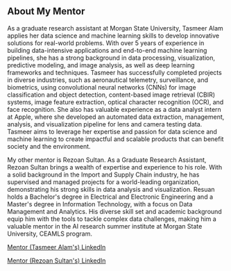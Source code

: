 ## About My Mentor

As a graduate research assistant at Morgan State University, Tasmeer Alam applies her data science and machine learning skills to develop innovative solutions for real-world problems. With over 5 years of experience in building data-intensive applications and end-to-end machine learning pipelines, she has a strong background in data processing, visualization, predictive modeling, and image analysis, as well as deep learning frameworks and techniques. Tasmeer has successfully completed projects in diverse industries, such as aeronautical telemetry, surveillance, and biometrics, using convolutional neural networks (CNNs) for image classification and object detection, content-based image retrieval (CBIR) systems, image feature extraction, optical character recognition (OCR), and face recognition. She also has valuable experience as a data analyst intern at Apple, where she developed an automated data extraction, management, analysis, and visualization pipeline for lens and camera testing data. Tasmeer aims to leverage her expertise and passion for data science and machine learning to create impactful and scalable products that can benefit society and the environment.

My other mentor is Rezoan Sultan. As a Graduate Research Assistant, Rezoan Sultan brings a wealth of expertise and experience to his role. With a solid background in the Import and Supply Chain industry, he has supervised and managed projects for a world-leading organization, demonstrating his strong skills in data analysis and visualization. Resuan holds a Bachelor's degree in Electrical and Electronic Engineering and a Master's degree in Information Technology, with a focus on Data Management and Analytics. His diverse skill set and academic background equip him with the tools to tackle complex data challenges, making him a valuable mentor in the AI research summer institute at Morgan State University, CEAMLS program.


[Mentor (Tasmeer Alam's) LinkedIn](https://www.linkedin.com/in/tasmeer-alam-7245a6b7/)

[Mentor (Rezoan Sultan's) LinkedIn](https://www.linkedin.com/in/rezoan-bin-sultan-bipu/)


